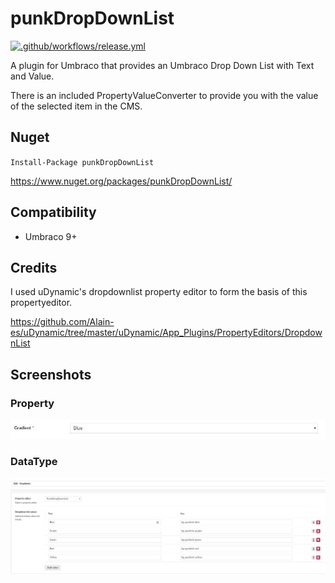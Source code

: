 # punkDropDownList

[![.github/workflows/release.yml](https://github.com/garpunkal/punkDropDownList/actions/workflows/release.yml/badge.svg)](https://github.com/garpunkal/punkDropDownList/actions/workflows/release.yml)

A plugin for Umbraco that provides an Umbraco Drop Down List with Text and Value.

There is an included PropertyValueConverter to provide you with the value of the selected item in the CMS. 

## Nuget

`Install-Package punkDropDownList`

https://www.nuget.org/packages/punkDropDownList/

## Compatibility

- Umbraco 9+

## Credits
I used uDynamic's dropdownlist property editor to form the basis of this propertyeditor.

https://github.com/Alain-es/uDynamic/tree/master/uDynamic/App_Plugins/PropertyEditors/DropdownList

## Screenshots
  
### Property
![Screenshot](https://github.com/garpunkal/punkDropDownList/raw/main/propertyeditor.jpg)

### DataType
![DataType setup](https://github.com/garpunkal/punkDropDownList/raw/main/propertyeditor-prevalues.jpg)
